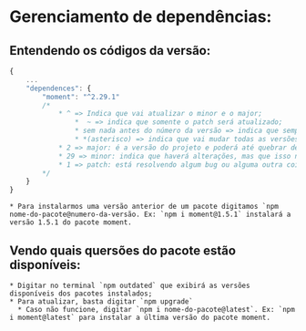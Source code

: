 # Gerenciamento de dependências:

## Entendendo os códigos da versão:

```js
{
    ...
    "dependences": {
        "moment": "^2.29.1"
        /* 
            * ^ => Indica que vai atualizar o minor e o major;
                *  ~ => indica que somente o patch será atualizado;
                * sem nada antes do número da versão => indica que sempre vai manter a versão e não será mudada;
                * *(asterisco) => indica que vai mudar todas as versões.
            * 2 => major: é a versão do projeto e poderá até quebrar dependendo que acontecer ao pacote;
            * 29 => minor: indica que haverá alterações, mas que isso não irá quebrar o que está acontecendo neste pacote;
            * 1 => patch: está resolvendo algum bug ou alguma outra coisa dentro deste pacote.
        */
    }
}
```

    * Para instalarmos uma versão anterior de um pacote digitamos `npm nome-do-pacote@numero-da-versão. Ex: `npm i moment@1.5.1` instalará a versão 1.5.1 do pacote moment.

## Vendo quais quersões do pacote estão disponíveis:

    * Digitar no terminal `npm outdated` que exibirá as versões disponíveis dos pacotes instalados;
    * Para atualizar, basta digitar `npm upgrade`
      * Caso não funcione, digitar `npm i nome-do-pacote@latest`. Ex: `npm i moment@latest` para instalar a última versão do pacote moment.